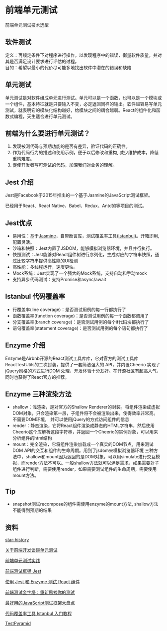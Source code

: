 # 前端单元测试
前端单元测试技术选型

## 软件测试
定义：再规定条件下对程序进行操作，以发现程序中的错误，衡量软件质量，并对其是否满足设计要求进行评估的过程。  
目的：希望以最小的代价尽可能多地找出软件中潜在的错误和缺陷

## 单元测试
单元测试是对软件组成单元进行测试。单元可以是一个函数，也可以是一个模块或一个组件，基本特征就是只要输入不变，必定返回同样的输出。软件越容易写单元测试，就表明它的模块化结构越好，给模块之间的耦合越弱。React的组件化和函数式编程，天生适合进行单元测试。

## 前端为什么要进行单元测试？
1. 发现被测代码与预期功能的是否有差异，验证代码的正确性。
2. 作为代码行为的描述和使用示例，便于以后修改和重构, 减少维护成本，降低重构难度。
3. 促使开发者写可测试的代码，加深我们对业务的理解。


## Jest 介绍

Jest是Facebook于2015年推出的一个基于Jasmine的JavaScript测试框架。

已经用于React、React Native、Babel、Redux、Antd的等项目的测试。

## Jest优点
- 易用性：基于[Jasmine](https://jasmine.github.io/)，自带断言库，测试覆盖率工具([Istanbul](https://github.com/gotwarlost/istanbul))。开箱即用,配置灵活。
- 沙箱和快照：Jest内置了JSDOM，能够模拟浏览器环境，并且并行执行。
- 快照测试：Jest能够对React组件树进行序列化，生成对应的字符串快照，通过比较字符串提供高性能的UI检测
- 高性能：多线程运行，速度更快。
- Mock系统：Jest实现了一个强大的Mock系统，支持自动和手动mock
- 支持异步代码测试：支持Promise和async/await

## Istanbul 代码覆盖率

- 行覆盖率(line coverage)：是否测试用例的每一行都执行了
- 函数覆盖率(function coverage)：是否测试用例的每一个函数都调用了
- 分支覆盖率(branch coverage)：是否测试用例的每个if代码块都执行了
- 语句覆盖率(statement coverage)：是否测试用例的每个语句都执行了


## Enzyme 介绍

Enzyme是Airbnb开源的React测试工具库库，它对官方的测试工具库ReactTestUtils的二次封装，提供了一套简洁强大的 API，并内置Cheerio
实现了jQuery风格的方式进行DOM 处理，开发体验十分友好。在开源社区有超高人气，同时也获得了React官方的推荐。

## Enzyme 三种渲染方法
- shallow：浅渲染，是对官方的Shallow Renderer的封装。将组件渲染成虚拟DOM对象，只会渲染第一层，子组件将不会被渲染出来，使得效率非常高。不需要DOM环境， 并可以使用jQuery的方式访问组件的信息
- render：静态渲染，它将React组件渲染成静态的HTML字符串，然后使用Cheerio这个库解析这段字符串，并返回一个Cheerio的实例对象，可以用来分析组件的html结构
- mount：完全渲染，它将组件渲染加载成一个真实的DOM节点，用来测试DOM API的交互和组件的生命周期。用到了jsdom来模拟浏览器环境
 三种方法中，shallow和mount因为返回的是DOM对象，可以用simulate进行交互模拟，而render方法不可以。一般shallow方法就可以满足需求，如果需要对子组件进行判断，需要使用render，如果需要测试组件的生命周期，需要使用mount方法。

## Tip 
- snapshot测试recompose的组件需使用enzyme的mount方法, shallow方法不能得到预期的结果

## 资料


[star-history](https://star-history.t9t.io/#jasmine/jasmine&facebook/jest&mochajs/mocha&karma-runner/karma&airbnb/enzyme&avajs/ava)

[关于前端开发谈谈单元测试](https://segmentfault.com/a/1190000000317146)

[前端单元测试实践](https://zhuanlan.zhihu.om/p/55960017)

[前端测试框架 Jest](https://zhuanlan.zhihu.com/p/28247899)

[使用 Jest 和 Enzyme 测试 React 组件](https://zhuanlan.zhihu.com/p/63297384)

[前端测试金字塔：重新思考你的测试](https://www.jianshu.com/p/7b163a97691a)

[最好用的JavaScript测试框架大盘点](https://mp.weixin.qq.com/s/Zd6PXuc-ydpuFITAsMLevw)

[代码覆盖率工具 Istanbul 入门教程](http://www.ruanyifeng.com/blog/2015/06/istanbul.html)

[TestPyramid](https://martinfowler.com/bliki/TestPyramid.html)